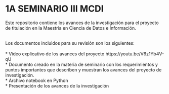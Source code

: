 # 1A SEMINARIO III MCDI
Este repositorio contiene los avances de la investigación para el proyecto de titulación en la Maestría en Ciencia de Datos e Información.

<br>
Los documentos incluidos para su revisión son los siguientes:<br>
<br>
    * Video explicativo de los avances del proyecto https://youtu.be/V6z1Yb4V-qU <br>
    * Documento creado en la materia de seminario con los requerimientos y puntos importantes que describen y muestran los avances del proyecto de investigación.<br>
    * Archivo notebook en Python <br>
    * Presentación de los avances de la investigación
